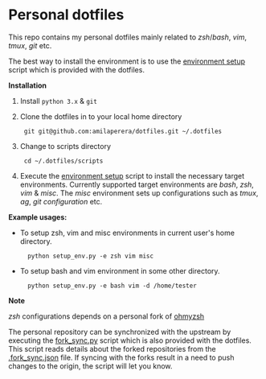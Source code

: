 Personal dotfiles
=================

This repo contains my personal dotfiles mainly related to _zsh_/_bash_, _vim_, _tmux_, _git_ etc.

The best way to install the environment is to use the
[environment setup](https://github.com/amilaperera/dotfiles/blob/master/scripts/setup_env.py) script which is provided with the dotfiles.

**Installation**

1. Install `python 3.x` & `git`

2. Clone the dotfiles in to your local home directory

        git git@github.com:amilaperera/dotfiles.git ~/.dotfiles

3. Change to scripts directory

        cd ~/.dotfiles/scripts

4. Execute the [environment setup](https://github.com/amilaperera/dotfiles/blob/master/scripts/setup_env.py)
script to install the necessary target environments. Currently supported target environments are
_bash_, _zsh_, _vim_ & _misc_. The _misc_ environment sets up configurations such as _tmux_, _ag_, _git configuration_ etc.

**Example usages:**

* To setup zsh, vim and misc environments in current user's home directory.

        python setup_env.py -e zsh vim misc

* To setup bash and vim environment in some other directory.

        python setup_env.py -e bash vim -d /home/tester


**Note**

_zsh_ configurations depends on a personal fork of [ohmyzsh](https://github.com/amilaperera/ohmyzsh)

The personal repository can be synchronized with the upstream by executing the
[fork_sync.py](https://github.com/amilaperera/dotfiles/blob/master/scripts/fork_sync.py) script which is also provided with the dotfiles.
This script reads details about the forked repositories from the
[.fork_sync.json](https://github.com/amilaperera/dotfiles/blob/master/scripts/.fork_sync.json) file.
If syncing with the forks result in a need to push changes to the origin, the script will let you know.

